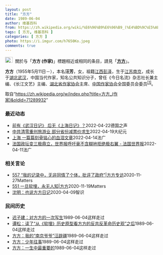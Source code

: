 ```yaml
---
layout: post
title: "方方"
date: 1989-06-04
author: 维基百科
from: https://zh.wikipedia.org/wiki/%E6%96%B9%E6%96%B9_(%E4%BD%9C%E5%AE%B6)
tags: [ 方方, 维基百科 ]
categories: [ 方方 ]
photo: https://i.imgur.com/h7650Ko.jpeg
comments: true
---
```

<div class="mw-parser-output"><div role="note" class="hatnote navigation-not-searchable"><a href="/wiki/Wikipedia:%E6%B6%88%E6%AD%A7%E4%B9%89" title="Wikipedia:消歧义"><img alt="Disambig gray.svg" src="//upload.wikimedia.org/wikipedia/commons/thumb/5/5f/Disambig_gray.svg/25px-Disambig_gray.svg.png" decoding="async" width="25" height="19" srcset="//upload.wikimedia.org/wikipedia/commons/thumb/5/5f/Disambig_gray.svg/38px-Disambig_gray.svg.png 1.5x, //upload.wikimedia.org/wikipedia/commons/thumb/5/5f/Disambig_gray.svg/50px-Disambig_gray.svg.png 2x" data-file-width="220" data-file-height="168"></a><style data-mw-deduplicate="TemplateStyles:r67269465">.mw-parser-output .ifmobile>.mobile:nth-child(2n){display:none}</style><span class="ifmobile"><span class="nomobile">&nbsp;&nbsp;</span><span class="mobile"></span></span>關於与「<b>方方 (作家)</b>」標題相近或相同的条目，請見「<b><a href="/wiki/%E6%96%B9%E6%96%B9" title="方方">方方</a></b>」。</div>


<p><b>方方</b>（1955年5月11日<span class="useeditintro" title="Template:BLP editintro">－</span>），本名<b>汪芳</b>，女，祖籍<a href="/wiki/%E6%B1%9F%E8%A5%BF%E7%9C%81" title="江西省">江西</a><a href="/wiki/%E5%BD%AD%E6%B3%BD%E5%8E%BF" title="彭泽县">彭泽</a>，生于<a href="/wiki/%E6%B1%9F%E8%8B%8F%E7%9C%81" title="江苏省">江苏</a><a href="/wiki/%E5%8D%97%E4%BA%AC%E5%B8%82" title="南京市">南京</a>，成长于<a href="/wiki/%E6%B9%96%E5%8C%97%E7%9C%81" title="湖北省">湖北</a><a href="/wiki/%E6%AD%A6%E6%B1%89%E5%B8%82" title="武汉市">武汉</a>，中国当代作家，知名公共知识分子，曾任《今日名流》杂志社长兼主编、《长江文艺》主编、<a href="/wiki/%E6%B9%96%E5%8C%97%E7%9C%81%E4%BD%9C%E5%AE%B6%E5%8D%8F%E4%BC%9A" title="湖北省作家协会">湖北省作家协会</a>主席、<a href="/wiki/%E4%B8%AD%E5%9B%BD%E4%BD%9C%E5%AE%B6%E5%8D%8F%E4%BC%9A" title="中国作家协会">中国作家协会</a>全国委员会委员<sup id="cite_ref-:0_1-0" class="reference"><a href="#cite_note-:0-1">[1]</a></sup>。
</p>

</div><noscript><img src="//zh.wikipedia.org/wiki/Special:CentralAutoLogin/start?type=1x1" alt="" title="" width="1" height="1" style="border: none; position: absolute;"></noscript>
<div class="printfooter">取自“<a dir="ltr" href="https://zh.wikipedia.org/w/index.php?title=方方_(作家)&amp;oldid=71289932">https://zh.wikipedia.org/w/index.php?title=方方_(作家)&amp;oldid=71289932</a>”</div><div id="recent-news"><h3>最近动态</h3><ul><li><a href="https://nodebe4.github.io/waimei/2022-04-22/%E5%89%8D%E6%9C%89-%E6%AD%A6%E6%B1%89%E6%97%A5%E8%AE%B0-%E5%90%8E%E6%97%A0-%E4%B8%8A%E6%B5%B7%E6%97%A5%E8%AE%B0" title="前有《武汉日记》 后无《上海日记》？—— 2022-04-22T11:32:57.309Z 封控下的上海 （德国之声中文网）2020年武汉封城期间，身处当地的湖北省作家协会主席方方以日记的方式在...">前有《武汉日记》 后无《上海日记》？</a><time>2022-04-22</time><a class="tag">德国之声</a></li>
<li><a href="https://nodebe4.github.io/waimei/2022-04-19/%E4%B8%AD%E5%85%B1%E6%B8%85%E9%9B%B6%E9%87%8D%E5%88%9B%E6%97%85%E6%B8%B8%E4%B8%9A-%E9%83%A8%E5%88%86%E7%9C%81%E4%BB%BD%E5%87%8F%E7%A5%A8%E4%BB%B7%E6%B1%82%E7%94%9F" title="中共清零重创旅游业 部分省份减票价求生—— 【大纪元2022年04月19日讯】（大纪元记者张婷综合报导）中共的防疫政策重创国内经济的方方面面，旅游业收入暴跌，一些绝望的省份正在大幅削减票价，提供...">中共清零重创旅游业 部分省份减票价求生</a><time>2022-04-19</time><a class="tag">大纪元</a></li>
<li><a href="https://nodebe4.github.io/waimei/2022-04-14/%E4%B8%8A%E6%B5%B7-%E4%B8%80%E7%AF%87%E7%AF%87%E5%88%BB%E9%AA%A8%E9%93%AD%E5%BF%83%E7%9A%84%E8%A1%80%E6%B3%AA%E6%96%87%E7%AB%A0" title="上海 一篇篇刻骨铭心的血泪文章—— 15/04/2022 - 01:40 上海此刻的水深火热是难以描述的，上海封城给老百姓造成的苦难是难以书写的，还是有人在坚持书写。 武汉封城有『方方日记』，西...">上海 一篇篇刻骨铭心的血泪文章</a><time>2022-04-14</time><a class="tag">法广</a></li>
<li><a href="https://nodebe4.github.io/waimei/2022-04-11/%E6%B3%95%E5%9B%BD%E6%94%BF%E5%9D%9B%E5%8F%98%E4%B8%89%E6%9E%81%E9%BC%8E%E7%AB%8B-%E4%B8%96%E7%95%8C%E6%8A%A5%E5%91%BC%E5%90%81%E6%AF%AB%E4%B8%8D%E5%90%AB%E7%B3%8A%E5%9C%B0%E6%8B%92%E7%BB%9D%E6%9E%81%E5%8F%B3%E7%BF%BC-%E6%B3%95%E5%9B%BD%E4%B8%96%E7%95%8C%E6%8A%A5" title="法国政坛变三极鼎立，世界报呼吁毫不含糊地拒绝极右翼 - 法国世界报—— 12/04/2022 - 00:48 法国总统大选的第一轮投票结果及其方方面面的分析，是法国世界报周一的重点内容。 三极鼎...">法国政坛变三极鼎立，世界报呼吁毫不含糊地拒绝极右翼 - 法国世界报</a><time>2022-04-11</time><a class="tag">法广</a></li>
</ul></div><div id="open-opinion"><h3>相关言论</h3><ul><li><a href="https://nodebe4.github.io/opinion/2020-11-27/557-%E6%88%91%E7%9A%84%E8%AE%B0%E5%BD%95%E4%B8%AD-%E6%97%A0%E9%9D%9E%E5%90%8C%E6%83%85%E4%BA%86%E4%B8%AA%E4%BD%93-%E6%89%B9%E8%AF%84%E4%BA%86%E6%94%BF%E5%BA%9C-%E6%96%B9%E6%96%B9%E4%B8%93%E8%AE%BF/" title="野兽爱智慧">557 “我的记录中，无非同情了个体，批评了政府”|方方专访</a><time>2020-11-27</time><a class="tag">Matters</a></li>
<li><a href="https://nodebe4.github.io/opinion/2020-11-19/551-%E4%B8%80%E6%97%A6%E8%BD%AF%E5%9F%8B-%E6%B0%B8%E6%97%A0%E4%BA%BA%E7%9F%A5-%E6%96%B9%E6%96%B9/" title="野兽爱智慧">551 一旦软埋，永无人知|方方</a><time>2020-11-19</time><a class="tag">Matters</a></li>
<li><a href="https://nodebe4.github.io/opinion/2020-04-09/%E6%B2%88%E6%98%8E-%E4%B9%9F%E8%AF%B4%E6%96%B9%E6%96%B9%E6%97%A5%E8%AE%B0/" title="沈明">沈明：也说方方日记</a><time>2020-04-09</time><a class="tag">智识</a></li>
</ul></div><div id="mjls-record"><h3>民间历史</h3><ul><li><a href="https://nodebe4.github.io/mjlsh/1989-06-04/%E8%BF%9F%E5%AD%90%E5%BB%BA-%E5%AF%B9%E6%96%B9%E6%96%B9%E7%9A%84%E4%B8%80%E6%AC%A1%E5%86%99%E7%94%9F/" title="迟子建">迟子建：对方方的一次写生</a><time>1989-06-04</time><a class="tag">这样走过</a></li>
<li><a href="https://nodebe4.github.io/mjlsh/1989-06-04/%E8%B0%AD%E6%9D%BE-%E8%AF%BB%E4%BA%86-%E4%BB%8E-%E8%BD%AF%E5%9F%8B-%E5%8E%86%E5%8F%B2%E5%8E%9F%E5%9E%8B%E7%9C%8B%E6%96%B9%E6%96%B9%E7%9A%84%E5%8F%8D%E5%85%B1%E5%8F%8D%E9%9D%A9%E5%91%BD%E5%8E%86%E5%8F%B2%E8%A7%82-%E4%B9%8B%E5%90%8E/" title="谭松">谭松：读了“从《软埋》历史原型看方方的反共反革命历史观”之后</a><time>1989-06-04</time><a class="tag">这样走过</a></li>
<li><a href="https://nodebe4.github.io/mjlsh/1989-06-04/%E6%96%B9%E6%96%B9-%E6%88%91%E7%9A%84-%E5%8D%97%E4%BA%AC%E7%88%B7%E7%88%B7-%E6%B1%AA%E8%BE%9F%E7%96%86/" title="方方">方方：我的“南京爷爷”汪辟疆</a><time>1989-06-04</time><a class="tag">这样走过</a></li>
<li><a href="https://nodebe4.github.io/mjlsh/1989-06-04/%E6%96%B9%E6%96%B9-%E5%B0%91%E5%B9%B4%E5%BE%80%E4%BA%8B/" title="方方">方方：少年往事</a><time>1989-06-04</time><a class="tag">这样走过</a></li>
<li><a href="https://nodebe4.github.io/mjlsh/1989-06-04/%E6%96%B9%E6%96%B9-%E4%B8%80%E7%94%9F%E4%B8%AD%E6%9C%80%E9%87%8D%E8%A6%81%E7%9A%84/" title="方方">方方：一生中最重要的</a><time>1989-06-04</time><a class="tag">这样走过</a></li>
</ul></div>